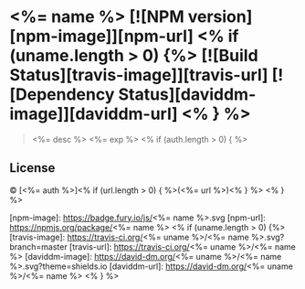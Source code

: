 # <%= name %> [![NPM version][npm-image]][npm-url] <% if (uname.length > 0) {%> [![Build Status][travis-image]][travis-url] [![Dependency Status][daviddm-image]][daviddm-url] <% } %>
> <%= desc %>
<%= exp %>
<% if (auth.length > 0) { %>
## License

 © [<%= auth %>]<% if (url.length > 0) { %>(<%= url %>)<% } %>
<% } %>

[npm-image]: https://badge.fury.io/js/<%= name %>.svg
[npm-url]: https://npmjs.org/package/<%= name %>
<% if (uname.length > 0) {%>
[travis-image]: https://travis-ci.org/<%= uname %>/<%= name %>.svg?branch=master
[travis-url]: https://travis-ci.org/<%= uname %>/<%= name %>
[daviddm-image]: https://david-dm.org/<%= uname %>/<%= name %>.svg?theme=shields.io
[daviddm-url]: https://david-dm.org/<%= uname %>/<%= name %>
<% } %>
